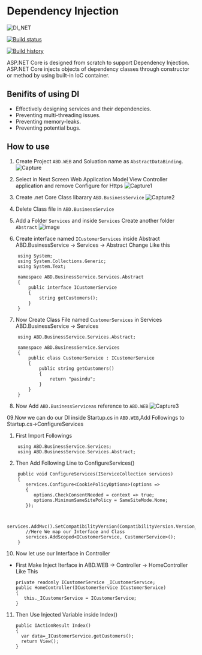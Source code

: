 # Dependency Injection 
![DI_NET](https://user-images.githubusercontent.com/21302583/68460253-58833880-022d-11ea-97b0-795ff0b58bc5.png)

[![Build status](https://ci.appveyor.com/api/projects/status/2ts29stgii1xhhng?svg=true)](https://ci.appveyor.com/project/Mahadenamuththa/dependencyinjectionexample)

[![Build history](https://buildstats.info/appveyor/chart/Mahadenamuththa/dependencyinjectionexample)](https://ci.appveyor.com/project/Mahadenamuththa/dependencyinjectionexample/history)
 
ASP.NET Core is designed from scratch to support Dependency Injection. ASP.NET Core injects objects of dependency classes through constructor or method by using built-in IoC container.

## Benifits of using DI
* Effectively designing services and their dependencies.
* Preventing multi-threading issues.
* Preventing memory-leaks.
* Preventing potential bugs.

## How to use

01. Create Project `ABD.WEB` and Soluation name as `AbstractDataBinding`.
    ![Capture](https://user-images.githubusercontent.com/21302583/68460885-ee6b9300-022e-11ea-8f93-77759adaecc4.PNG)
    
02. Select in Next Screen Web Application Model View Controller application and remove Configure for Https
    ![Capture1](https://user-images.githubusercontent.com/21302583/68460997-3b4f6980-022f-11ea-9afb-9f1c11e1def1.PNG)
    
03. Create .net Core Class libarary `ABD.BusinessService`
    ![Capture2](https://user-images.githubusercontent.com/21302583/68461183-a5680e80-022f-11ea-8983-1b47bf337e54.PNG)

04. Delete Class file in `ABD.BusinessService`
05. Add a Folder `Services` and inside `Services` Create another folder `Abstract` 
    ![image](https://user-images.githubusercontent.com/21302583/68461374-1a3b4880-0230-11ea-9fd9-9ff77562817c.png)
    
06. Create interface named `ICustomerServices` inside Abstract ABD.BusinessService -> Services -> Abstract Change Like this
```cSharp
    using System;
    using System.Collections.Generic;
    using System.Text;

    namespace ABD.BusinessService.Services.Abstract
    {
        public interface ICustomerService
        {
            string getCustomers();
        }
    }
```
07. Now Create Class File named `CustomerServices` in Services ABD.BusinessService -> Services
```cSharp
    using ABD.BusinessService.Services.Abstract;

    namespace ABD.BusinessService.Services
    {
        public class CustomerService : ICustomerService
        {
            public string getCustomers()
            {
                return "pasindu";
            }
        }
    }
```

08. Now Add `ABD.BusinessServiceas` reference to `ABD.WEB`
    ![Capture3](https://user-images.githubusercontent.com/21302583/68461790-1cea6d80-0231-11ea-951e-e66c1b8963b1.PNG)
    
09.Now we can do our DI inside Startup.cs in `ABD.WEB`,Add Followings to Startup.cs->ConfigureServices

   01. First Import Followings
   ```cSharp
       using ABD.BusinessService.Services;
       using ABD.BusinessService.Services.Abstract;
   ```

   02. Then Add Following Line to ConfigureServices()
   ```cSharp
       public void ConfigureServices(IServiceCollection services)
       {
          services.Configure<CookiePolicyOptions>(options =>
          {
             options.CheckConsentNeeded = context => true;
             options.MinimumSameSitePolicy = SameSiteMode.None;
          });


          services.AddMvc().SetCompatibilityVersion(CompatibilityVersion.Version_2_2);
          //Here We map our Interface and Class
          services.AddScoped<ICustomerService, CustomerService>();
       }
   ```
   
10. Now let use our Interface in Controller
   
   * First Make Inject Iterface in ABD.WEB -> Controller -> HomeController Like This

     ```cSharp   
     private readonly ICustomerService _ICustomerService;
     public HomeController(ICustomerService ICustomerService)
     {
        this._ICustomerService = ICustomerService;
     }
     ```
11. Then Use Injected Variable inside Index()
    ```Csharp
    public IActionResult Index()
    {
      var data=_ICustomerService.getCustomers();
      return View();
    }
    ```
